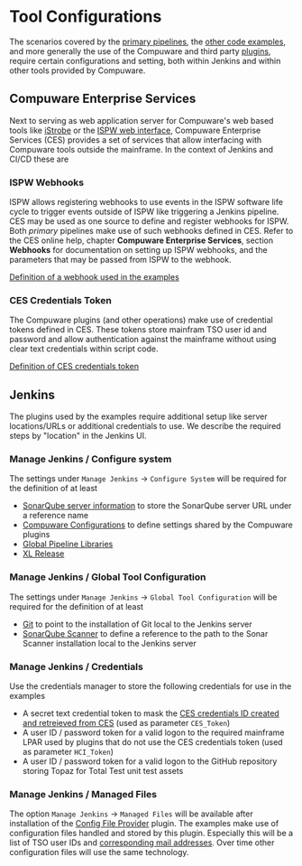 # Tool Configurations
The scenarios covered by the [primary pipelines](../pipelines/pipelines.html), the [other code examples](../code_examples/code_examples.html), and more generally the use of the Compuware and third party [plugins](../plugins/plugins.html), require certain configurations and setting, both within Jenkins and within other tools provided by Compuware.

## Compuware Enterprise Services
Next to serving as web application server for Compuware's web based tools like [iStrobe](https://compuware.com/strobe-mainframe-performance-monitoring/) or the [ISPW web interface](https://compuware.com/ispw-source-code-management/), Compuware Enterprise Services (CES) provides a set of services that allow interfacing with Compuware tools outside the mainframe. In the context of Jenkins and CI/CD these are

### ISPW Webhooks
ISPW allows registering webhooks to use events in the ISPW software life cycle to trigger events outside of ISPW like triggering a Jenkins pipeline. CES may be used as one source to define and register webhooks for ISPW. Both *primary* pipelines make use of such webhooks defined in CES. Refer to the CES online help, chapter **Compuware Enterprise Services**, section **Webhooks** for documentation on setting up ISPW webhooks, and the parameters that may be passed from ISPW to the webhook.

[Definition of a webhook used in the examples](./webhhok_setup.html)

### CES Credentials Token
The Compuware plugins (and other operations) make use of credential tokens defined in CES. These tokens store mainfram TSO user id and password and allow authentication against the mainframe without using clear text credentials within script code. 

[Definition of CES credentials token](./CES_credentials_token.html)

## Jenkins
The plugins used by the examples require additional setup like server locations/URLs or additional credentials to use. We describe the required steps by "location" in the Jenkins UI.

### Manage Jenkins / Configure system
The settings under `Manage Jenkins` -> `Configure System` will be required for the definition of at least
- [SonarQube server information](./SonarQube_server.html) to store the SonarQube server URL under a reference name
- [Compuware Configurations](./Compuware_configurations.html) to define settings shared by the Compuware plugins
- [Global Pipeline Libraries](./Pipeline_libraries_config.html)
- [XL Release](./XLR_config.html)

### Manage Jenkins / Global Tool Configuration
The settings under `Manage Jenkins` -> `Global Tool Configuration` will be required for the definition of at least
- [Git](./Jenkins_Git_config.html) to point to the installation of Git local to the Jenkins server
- [SonarQube Scanner](./SonarQube_scanner.html) to define a reference to the path to the Sonar Scanner installation local to the Jenkins server

### Manage Jenkins / Credentials
Use the credentials manager to store the following credentials for use in the examples
- A secret text credential token to mask the [CES credentials ID created and retreieved from CES](CES_credentials_token.html) (used as parameter `CES_Token`)
- A user ID / password token for a valid logon to the required mainframe LPAR used by plugins that do not use the CES credentials token (used as parameter `HCI_Token`)
- A user ID / password token for a valid logon to the GitHub repository storing Topaz for Total Test unit test assets 

### Manage Jenkins / Managed Files
The option `Manage Jenkins` -> `Managed Files` will be available after installation of the [Config File Provider](https://wiki.jenkins.io/display/JENKINS/Config+File+Provider+Plugin) plugin. The examples make use of configuration files handled and stored by this plugin. Especially this will be a list of TSO user IDs and [corresponding mail addresses](./Config_Files.html). Over time other configuration files will use the same technology.